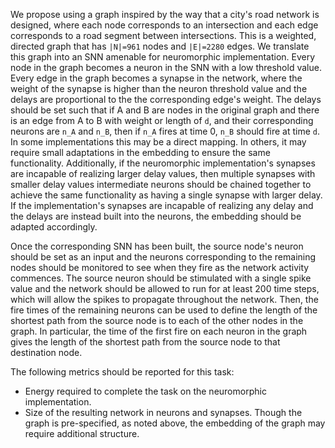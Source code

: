 We propose using a graph inspired by the way that a city's road network is designed, where each node corresponds to an intersection and each edge corresponds to a road segment between intersections.  This is a weighted, directed graph that has `|N|=961` nodes and `|E|=2280` edges.  We translate this graph into an SNN amenable for neuromorphic implementation.  Every node in the graph becomes a neuron in the SNN with a low threshold value.  Every edge in the graph becomes a synapse in the network, where the weight of the synapse is higher than the neuron threshold value and the delays are proportional to the the corresponding edge's weight.   The delays should be set such that if A and B are nodes in the original graph and there is an edge from A to B with weight or length of `d`, and their corresponding neurons are `n_A` and `n_B`, then if `n_A` fires at time 0, `n_B` should fire at time `d`.  In some implementations this may be a direct mapping.  In others, it may require small adaptations in the embedding to ensure the same functionality.  Additionally, if the neuromorphic implementation's synapses are incapable of realizing larger delay values, then multiple synapses with smaller delay values intermediate neurons should be chained together to achieve the same functionality as having a single synapse with larger delay.  If the implementation's synapses are incapable of realizing any delay and the delays are instead built into the neurons, the embedding should be adapted accordingly. 

Once the corresponding SNN has been built, the source node's neuron should be set as an input and the neurons corresponding to the remaining nodes should be monitored to see when they fire as the network activity commences.  The source neuron should be stimulated with a single spike value and the network should be allowed to run for at least 200 time steps, which will allow the spikes to propagate throughout the network.  Then, the fire times of the remaining neurons can be used to define the length of the shortest path from the source node is to each of the other nodes in the graph. In particular, the time of the first fire on each neuron in the graph gives the length of the shortest path from the source node to that destination node. 

The following metrics should be reported for this task:
- Energy required to complete the task on the neuromorphic implementation. 
- Size of the resulting network in neurons and synapses.  Though the graph is pre-specified, as noted above, the embedding of the graph may require additional structure. 
